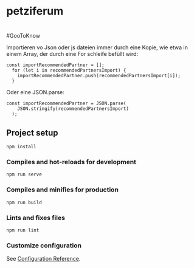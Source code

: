 # petziferum
#
#GooToKnow

  Importieren vo Json oder js dateien immer durch eine Kopie, wie etwa in einem Array, der durch eine For schleife befüllt wird:
  ```
  const importRecommendedPartner = [];
    for (let i in recommendedPartnersImport) {
      importRecommendedPartner.push(recommendedPartnersImport[i]);
    }
  ```
  Oder eine JSON.parse:
  ```
  const importRecommendedPartner = JSON.parse(
      JSON.stringify(recommendedPartnersImport)
    );
  ```
  
## Project setup
```
npm install
```

### Compiles and hot-reloads for development
```
npm run serve
```

### Compiles and minifies for production
```
npm run build
```

### Lints and fixes files
```
npm run lint
```

### Customize configuration
See [Configuration Reference](https://cli.vuejs.org/config/).
